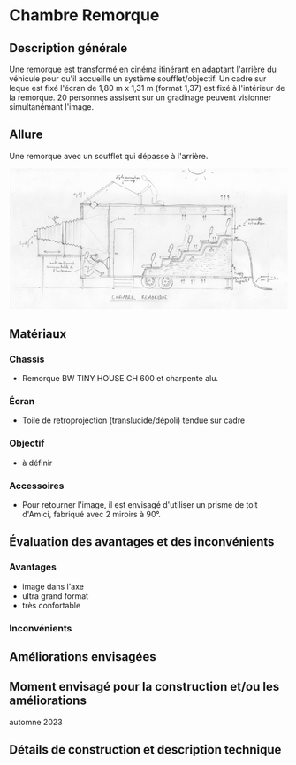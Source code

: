 #  Chambre Remorque

## Description générale
Une remorque est transformé en cinéma itinérant en adaptant l'arrière du véhicule pour qu'il accueille un système soufflet/objectif. Un cadre sur leque est fixé l'écran de 1,80 m x 1,31 m (format 1,37) est fixé à l'intérieur de la remorque. 20 personnes assisent sur un gradinage peuvent visionner simultanémant l'image.

## Allure
Une remorque avec un soufflet qui dépasse à l'arrière.

![proto_05](../photos/proto_05_ultralight.jpeg)
## Matériaux

### Chassis
- Remorque BW TINY HOUSE CH 600 et charpente alu.

### Écran
- Toile de retroprojection (translucide/dépoli) tendue sur cadre

### Objectif
- à définir

### Accessoires
- Pour retourner l'image, il est envisagé d'utiliser un prisme de toit d'Amici, fabriqué avec 2 miroirs à 90°.

## Évaluation des avantages et des inconvénients

### Avantages
- image dans l'axe
- ultra grand format
- très confortable

### Inconvénients

## Améliorations envisagées

## Moment envisagé pour la construction et/ou les améliorations
automne 2023

## Détails de construction et description technique

